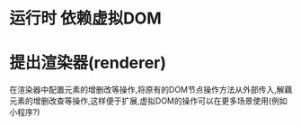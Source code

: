 # 运行时  依赖虚拟DOM

# 提出渲染器(renderer) 
  在渲染器中配置元素的增删改等操作,将原有的DOM节点操作方法从外部传入,解藕元素的增删改查等操作,这样便于扩展,虚拟DOM的操作可以在更多场景使用(例如小程序?)